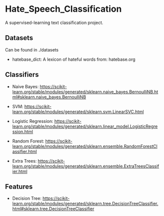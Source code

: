 # Hate_Speech_Classification
A supervised-learning text classification project.

## Datasets

Can be found in ./datasets

 - hatebase_dict: A lexicon of hateful words from: hatebase.org
## Classifiers

 - Naive Bayes: https://scikit-learn.org/stable/modules/generated/sklearn.naive_bayes.BernoulliNB.html#sklearn.naive_bayes.BernoulliNB
 
 - SVM: https://scikit-learn.org/stable/modules/generated/sklearn.svm.LinearSVC.html

 - Logistic Regression: https://scikit-learn.org/stable/modules/generated/sklearn.linear_model.LogisticRegression.html

 - Random Forest: https://scikit-learn.org/stable/modules/generated/sklearn.ensemble.RandomForestClassifier.html

 - Extra Trees: https://scikit-learn.org/stable/modules/generated/sklearn.ensemble.ExtraTreesClassifier.html
## Features

 - Decision Tree: https://scikit-learn.org/stable/modules/generated/sklearn.tree.DecisionTreeClassifier.html#sklearn.tree.DecisionTreeClassifier

 